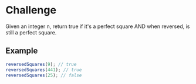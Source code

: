 # Challenge

Given an integer n, return true if it's a perfect square AND when reversed, is still a perfect square.

## Example

```js
reversedSquares(9); // true
reversedSquares(441); // true
reversedSquares(25); // false
```
